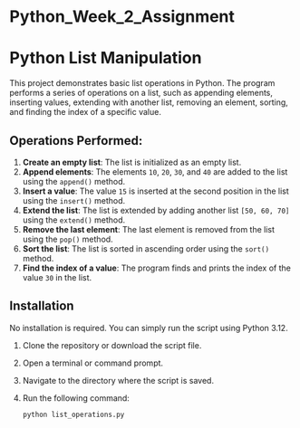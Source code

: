 # Python_Week_2_Assignment
# Python List Manipulation

This project demonstrates basic list operations in Python. The program performs a series of operations on a list, such as appending elements, inserting values, extending with another list, removing an element, sorting, and finding the index of a specific value.

## Operations Performed:
1. **Create an empty list**: The list is initialized as an empty list.
2. **Append elements**: The elements `10`, `20`, `30`, and `40` are added to the list using the `append()` method.
3. **Insert a value**: The value `15` is inserted at the second position in the list using the `insert()` method.
4. **Extend the list**: The list is extended by adding another list `[50, 60, 70]` using the `extend()` method.
5. **Remove the last element**: The last element is removed from the list using the `pop()` method.
6. **Sort the list**: The list is sorted in ascending order using the `sort()` method.
7. **Find the index of a value**: The program finds and prints the index of the value `30` in the list.

## Installation

No installation is required. You can simply run the script using Python 3.12.

1. Clone the repository or download the script file.
2. Open a terminal or command prompt.
3. Navigate to the directory where the script is saved.
4. Run the following command:

   ```bash
   python list_operations.py
